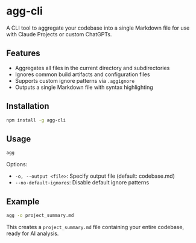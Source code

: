# agg-cli

A CLI tool to aggregate your codebase into a single Markdown file for use with Claude Projects or custom ChatGPTs.

## Features

- Aggregates all files in the current directory and subdirectories
- Ignores common build artifacts and configuration files
- Supports custom ignore patterns via `.aggignore`
- Outputs a single Markdown file with syntax highlighting

## Installation

```bash
npm install -g agg-cli
```

## Usage

```bash
agg
```

Options:
- `-o, --output <file>`: Specify output file (default: codebase.md)
- `--no-default-ignores`: Disable default ignore patterns

## Example

```bash
agg -o project_summary.md
```

This creates a `project_summary.md` file containing your entire codebase, ready for AI analysis.